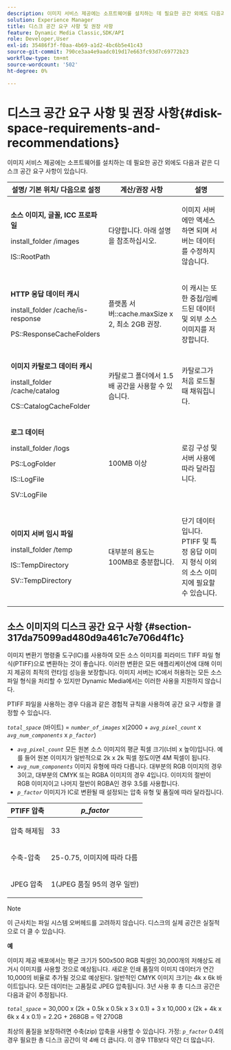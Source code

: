 ```yaml
---
description: 이미지 서비스 제공에는 소프트웨어를 설치하는 데 필요한 공간 외에도 다음과 같은 디스크 공간 요구 사항이 있습니다
solution: Experience Manager
title: 디스크 공간 요구 사항 및 권장 사항
feature: Dynamic Media Classic,SDK/API
role: Developer,User
exl-id: 35486f3f-f0aa-4b69-a1d2-4bc6b5e41c43
source-git-commit: 790ce3aa4e9aadc019d17e663fc93d7c69772b23
workflow-type: tm+mt
source-wordcount: '502'
ht-degree: 0%

---
```


# 디스크 공간 요구 사항 및 권장 사항{#disk-space-requirements-and-recommendations}

이미지 서비스 제공에는 소프트웨어를 설치하는 데 필요한 공간 외에도 다음과 같은 디스크 공간 요구 사항이 있습니다.

<table id="table_0AE363AB76304F258A19E43500FE8423"> 
 <thead> 
  <tr> 
   <th class="entry"> <b>설명/ 기본 위치/ 다음으로 설정</b> </th> 
   <th class="entry"> <b>계산/권장 사항</b> </th> 
   <th class="entry"> <b>설명</b> </th> 
  </tr> 
 </thead>
 <tbody> 
  <tr> 
   <td> <p><b>소스 이미지, 글꼴, ICC 프로파일</b> </p> <p> <span class="filepath"> <span class="varname"> install_folder </span>/images </span> <span class="codeph"></span> </p> <p> <span class="codeph"> IS::RootPath </span> </p> </td> 
   <td> <p>다양합니다. 아래 설명을 참조하십시오. </p> </td> 
   <td> <p>이미지 서버에만 액세스하면 되며 서버는 데이터를 수정하지 않습니다. </p> </td> 
  </tr> 
  <tr> 
   <td> <p><b>HTTP 응답 데이터 캐시</b> </p> <p> <span class="filepath"> <span class="varname"> install_folder </span>/cache/is-response </span> </p> <p> <span class="codeph"> PS::ResponseCacheFolders </span> </p> </td> 
   <td> <p> <span class="codeph"> 플랫폼 서버::cache.maxSize </span> x 2, 최소 2GB 권장. </p> </td> 
   <td> <p>이 캐시는 또한 중첩/임베드된 데이터 및 외부 소스 이미지를 저장합니다. </p> </td> 
  </tr> 
  <tr> 
   <td> <p><b>이미지 카탈로그 데이터 캐시</b> </p> <p> <span class="filepath"> <span class="varname"> install_folder </span>/cache/catalog </span> </p> <p> <span class="codeph"> CS::CatalogCacheFolder </span> </p> </td> 
   <td> <p>카탈로그 폴더에서 1.5배 공간을 사용할 수 있습니다. </p> </td> 
   <td> <p>카탈로그가 처음 로드될 때 채워집니다. </p> </td> 
  </tr> 
  <tr> 
   <td> <p><b>로그 데이터</b> </p> <p> <span class="filepath"> <span class="varname"> install_folder </span>/logs </span> </p> <p> <span class="codeph"> PS::LogFolder </span> </p> <p> <span class="codeph"> IS::LogFile </span> </p> <p> <span class="codeph"> SV::LogFile </span> </p> </td> 
   <td> <p>100MB 이상 </p> </td> 
   <td> <p>로깅 구성 및 서버 사용에 따라 달라집니다. </p> </td> 
  </tr> 
  <tr> 
   <td> <p><b>이미지 서버 임시 파일</b> </p> <p> <span class="filepath"> <span class="varname"> install_folder </span>/temp </span> </p> <p> <span class="codeph"> IS::TempDirectory </span> </p> <p> <span class="codeph"> SV::TempDirectory </span> </p> </td> 
   <td> <p>대부분의 용도는 100MB로 충분합니다. </p> </td> 
   <td> <p>단기 데이터입니다. PTIFF 및 특정 응답 이미지 형식 이외의 소스 이미지에 필요할 수 있습니다. </p> </td> 
  </tr> 
 </tbody> 
</table>

## 소스 이미지의 디스크 공간 요구 사항 {#section-317da75099ad480d9a461c7e706d4f1c}

이미지 변환기 명령줄 도구(IC)를 사용하여 모든 소스 이미지를 피라미드 TIFF 파일 형식(PTIFF)으로 변환하는 것이 좋습니다. 이러한 변환은 모든 애플리케이션에 대해 이미지 제공의 최적의 런타임 성능을 보장합니다. 이미지 서버는 IC에서 허용하는 모든 소스 파일 형식을 처리할 수 있지만 Dynamic Media에서는 이러한 사용을 지원하지 않습니다.

PTIFF 파일을 사용하는 경우 다음과 같은 경험적 규칙을 사용하여 공간 요구 사항을 결정할 수 있습니다.

*`total_space`* (바이트) = *`number_of_images`* x(2000 + *`avg_pixel_count`* x *`avg_num_components`* x *`p_factor`*)

* *`avg_pixel_count`* 모든 원본 소스 이미지의 평균 픽셀 크기(너비 x 높이)입니다. 예를 들어 원본 이미지가 일반적으로 2k x 2k 픽셀 정도이면 4M 픽셀이 됩니다.
* *`avg_num_components`* 이미지 유형에 따라 다릅니다. 대부분의 RGB 이미지의 경우 3이고, 대부분의 CMYK 또는 RGBA 이미지의 경우 4입니다. 이미지의 절반이 RGB 이미지이고 나머지 절반이 RGBA인 경우 3.5를 사용합니다.
* *`p_factor`* 이미지가 IC로 변환될 때 설정되는 압축 유형 및 품질에 따라 달라집니다.

<table id="table_89995BECF30243569954819D07DA2A2F"> 
 <thead> 
  <tr> 
   <th class="entry"> <b>PTIFF 압축</b> </th> 
   <th class="entry"> <b><i>p_factor</i></b> </th> 
  </tr> 
 </thead>
 <tbody> 
  <tr> 
   <td> <p>압축 해제됨 </p> </td> 
   <td> <p> 33 </p> </td> 
  </tr> 
  <tr> 
   <td> <p>수축-압축 </p> </td> 
   <td> <p> 25-0.75, 이미지에 따라 다름 </p> </td> 
  </tr> 
  <tr> 
   <td> <p>JPEG 압축 </p> </td> 
   <td> <p> 1(JPEG 품질 95의 경우 일반) </p> </td> 
  </tr> 
 </tbody> 
</table>

>[!NOTE]
>
>이 근사치는 파일 시스템 오버헤드를 고려하지 않습니다. 디스크의 실제 공간은 실질적으로 더 클 수 있습니다.

**예**

이미지 제공 배포에서는 평균 크기가 500x500 RGB 픽셀인 30,000개의 저해상도 레거시 이미지를 사용할 것으로 예상됩니다. 새로운 인쇄 품질의 이미지 데이터가 연간 10,000의 비율로 추가될 것으로 예상된다. 일반적인 CMYK 이미지 크기는 4k x 6k 바이트입니다. 모든 데이터는 고품질로 JPEG 압축됩니다. 3년 사용 후 총 디스크 공간은 다음과 같이 추정됩니다.

*`total_space`* = 30,000 x (2k + 0.5k x 0.5k x 3 x 0.1) + 3 x 10,000 x (2k + 4k x 6k x 4 x 0.1) = 2.2G + 268GB = 약 270GB

최상의 품질을 보장하려면 수축(zip) 압축을 사용할 수 있습니다. 가정: *`p_factor`* 0.4의 경우 필요한 총 디스크 공간이 약 4배 더 큽니다. 이 경우 1TB보다 약간 더 많습니다.
